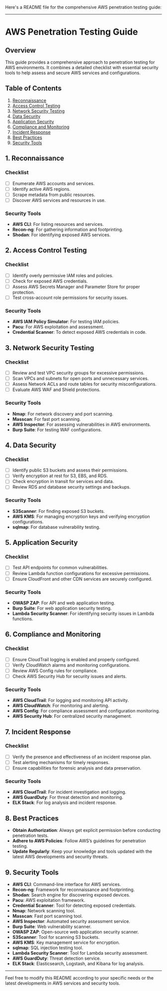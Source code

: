 Here's a README file for the comprehensive AWS penetration testing guide:

---

# AWS Penetration Testing Guide

## Overview

This guide provides a comprehensive approach to penetration testing for AWS environments. It combines a detailed checklist with essential security tools to help assess and secure AWS services and configurations.

## Table of Contents

1. [Reconnaissance](#1-reconnaissance)
2. [Access Control Testing](#2-access-control-testing)
3. [Network Security Testing](#3-network-security-testing)
4. [Data Security](#4-data-security)
5. [Application Security](#5-application-security)
6. [Compliance and Monitoring](#6-compliance-and-monitoring)
7. [Incident Response](#7-incident-response)
8. [Best Practices](#8-best-practices)
9. [Security Tools](#security-tools)

## 1. Reconnaissance

### Checklist
- [ ] Enumerate AWS accounts and services.
- [ ] Identify active AWS regions.
- [ ] Scrape metadata from public resources.
- [ ] Discover AWS services and resources in use.

### Security Tools
- **AWS CLI**: For listing resources and services.
- **Recon-ng**: For gathering information and footprinting.
- **Shodan**: For identifying exposed AWS services.

## 2. Access Control Testing

### Checklist
- [ ] Identify overly permissive IAM roles and policies.
- [ ] Check for exposed AWS credentials.
- [ ] Assess AWS Secrets Manager and Parameter Store for proper protection.
- [ ] Test cross-account role permissions for security issues.

### Security Tools
- **AWS IAM Policy Simulator**: For testing IAM policies.
- **Pacu**: For AWS exploitation and assessment.
- **Credential Scanner**: To detect exposed AWS credentials in code.

## 3. Network Security Testing

### Checklist
- [ ] Review and test VPC security groups for excessive permissions.
- [ ] Scan VPCs and subnets for open ports and unnecessary services.
- [ ] Assess Network ACLs and route tables for security misconfigurations.
- [ ] Evaluate AWS WAF and Shield protections.

### Security Tools
- **Nmap**: For network discovery and port scanning.
- **Masscan**: For fast port scanning.
- **AWS Inspector**: For assessing vulnerabilities in AWS environments.
- **Burp Suite**: For testing WAF configurations.

## 4. Data Security

### Checklist
- [ ] Identify public S3 buckets and assess their permissions.
- [ ] Verify encryption at rest for S3, EBS, and RDS.
- [ ] Check encryption in transit for services and data.
- [ ] Review RDS and database security settings and backups.

### Security Tools
- **S3Scanner**: For finding exposed S3 buckets.
- **AWS KMS**: For managing encryption keys and verifying encryption configurations.
- **sqlmap**: For database vulnerability testing.

## 5. Application Security

### Checklist
- [ ] Test API endpoints for common vulnerabilities.
- [ ] Review Lambda function configurations for excessive permissions.
- [ ] Ensure CloudFront and other CDN services are securely configured.

### Security Tools
- **OWASP ZAP**: For API and web application testing.
- **Burp Suite**: For web application security testing.
- **Lambda Security Scanner**: For identifying security issues in Lambda functions.

## 6. Compliance and Monitoring

### Checklist
- [ ] Ensure CloudTrail logging is enabled and properly configured.
- [ ] Verify CloudWatch alarms and monitoring configurations.
- [ ] Review AWS Config rules for compliance.
- [ ] Check AWS Security Hub for security issues and alerts.

### Security Tools
- **AWS CloudTrail**: For logging and monitoring API activity.
- **AWS CloudWatch**: For monitoring and alerting.
- **AWS Config**: For compliance assessment and configuration monitoring.
- **AWS Security Hub**: For centralized security management.

## 7. Incident Response

### Checklist
- [ ] Verify the presence and effectiveness of an incident response plan.
- [ ] Test alerting mechanisms for timely responses.
- [ ] Ensure capabilities for forensic analysis and data preservation.

### Security Tools
- **AWS CloudTrail**: For incident investigation and logging.
- **AWS GuardDuty**: For threat detection and monitoring.
- **ELK Stack**: For log analysis and incident response.

## 8. Best Practices

- **Obtain Authorization**: Always get explicit permission before conducting penetration tests.
- **Adhere to AWS Policies**: Follow AWS’s guidelines for penetration testing.
- **Update Regularly**: Keep your knowledge and tools updated with the latest AWS developments and security threats.

## 9. Security Tools

- **AWS CLI**: Command-line interface for AWS services.
- **Recon-ng**: Framework for reconnaissance and footprinting.
- **Shodan**: Search engine for discovering exposed devices.
- **Pacu**: AWS exploitation framework.
- **Credential Scanner**: Tool for detecting exposed credentials.
- **Nmap**: Network scanning tool.
- **Masscan**: Fast port scanning tool.
- **AWS Inspector**: Automated security assessment service.
- **Burp Suite**: Web vulnerability scanner.
- **OWASP ZAP**: Open-source web application security scanner.
- **S3Scanner**: Tool for scanning S3 buckets.
- **AWS KMS**: Key management service for encryption.
- **sqlmap**: SQL injection testing tool.
- **Lambda Security Scanner**: Tool for Lambda security assessment.
- **AWS GuardDuty**: Threat detection service.
- **ELK Stack**: Elasticsearch, Logstash, and Kibana for log analysis.

---

Feel free to modify this README according to your specific needs or the latest developments in AWS services and security tools.
